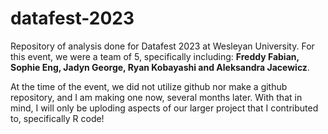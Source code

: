 # datafest-2023
Repository of analysis done for Datafest 2023 at Wesleyan University. 
For this event, we were a team of 5, specifically including: **Freddy Fabian, Sophie Eng, Jadyn George, Ryan Kobayashi and Aleksandra Jacewicz**.

At the time of the event, we did not utilize github nor make a github repository, and I am making one now, several months later. With that in mind, I will only be uploding aspects of our larger project that I contributed to, specifically R code! 

